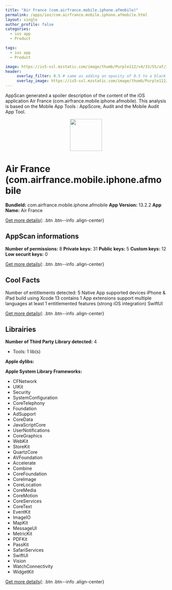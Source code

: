 ```yaml
---
title: "Air France (com.airfrance.mobile.iphone.afmobile)"
permalink: /apps/ios/com.airfrance.mobile.iphone.afmobile.html
layout: single
author_profile: false
categories: 
  - ios app 
  - Product 

tags: 
  - ios app 
  - Product 

image: https://is5-ssl.mzstatic.com/image/thumb/Purple112/v4/33/55/af/3355af35-e806-43ea-27ba-0cac963e975f/AppIcon-1x_U007emarketing-0-7-0-85-220.png/512x512bb.jpg
header: 
     overlay_filter: 0.5 # same as adding an opacity of 0.5 to a black background
     overlay_image: https://is5-ssl.mzstatic.com/image/thumb/Purple112/v4/33/55/af/3355af35-e806-43ea-27ba-0cac963e975f/AppIcon-1x_U007emarketing-0-7-0-85-220.png/512x512bb.jpg
---
```

AppScan generated a spoiler description of the content of the iOS application Air France (com.airfrance.mobile.iphone.afmobile). This analysis is based on the Mobile App Tools : AppScore, Audit and the Mobile Audit App Tool.

  
  
<div style="text-align: center;"><img src="https://is5-ssl.mzstatic.com/image/thumb/Purple112/v4/33/55/af/3355af35-e806-43ea-27ba-0cac963e975f/AppIcon-1x_U007emarketing-0-7-0-85-220.png/512x512bb.jpg" width="100" height="100"></div>  
  
# Air France (com.airfrance.mobile.iphone.afmobile

**BundleId:** com.airfrance.mobile.iphone.afmobile
**App Version:** 13.2.2
**App Name:** Air France


[Get more details](/pricing.html){: .btn .btn--info .align-center}  
  
## AppScan informations 

**Number of permissions:** 8
**Private keys:** 31
**Public keys:** 5
**Custom keys:** 12
**Low securit keys:** 0
  
[Get more details](/pricing.html){: .btn .btn--info .align-center}

## Cool Facts

Number of entitlements detected: 5
Native App
supported devices iPhone & iPad
build using Xcode 13
contains 1 App extensions
support multiple languages
at least 1 entitlemented features (strong iOS integration)
SwiftUI
  
[Get more details](/pricing.html){: .btn .btn--info .align-center}

## Librairies 
**Number of Third Party Library detected:** 4
- Tools: 1 lib(s)

**Apple dylibs:**


**Apple System Library Frameworks:**
- CFNetwork
- UIKit
- Security
- SystemConfiguration
- CoreTelephony
- Foundation
- AdSupport
- CoreData
- JavaScriptCore
- UserNotifications
- CoreGraphics
- WebKit
- StoreKit
- QuartzCore
- AVFoundation
- Accelerate
- Combine
- CoreFoundation
- CoreImage
- CoreLocation
- CoreMedia
- CoreMotion
- CoreServices
- CoreText
- EventKit
- ImageIO
- MapKit
- MessageUI
- MetricKit
- PDFKit
- PassKit
- SafariServices
- SwiftUI
- Vision
- WatchConnectivity
- WidgetKit


  
[Get more details](/pricing.html){: .btn .btn--info .align-center}

